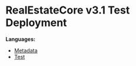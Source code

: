 # RealEstateCore v3.1 Test Deployment

**Languages:**
* [Metadata](metadata.rdf)
* [Test](testOntology.rdf)
